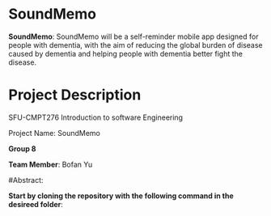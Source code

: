 SoundMemo
=========
**SoundMemo**: SoundMemo will be a self-reminder mobile app designed for people with dementia, with the aim of reducing the global burden of disease caused by dementia and helping people with dementia better fight the disease.

# Project Description

SFU-CMPT276 Introduction to software Engineering

Project Name: SoundMemo

**Group 8**

**Team Member**:
Bofan Yu

#Abstract:

**Start by cloning the repository with the following command in the desireed folder**:
